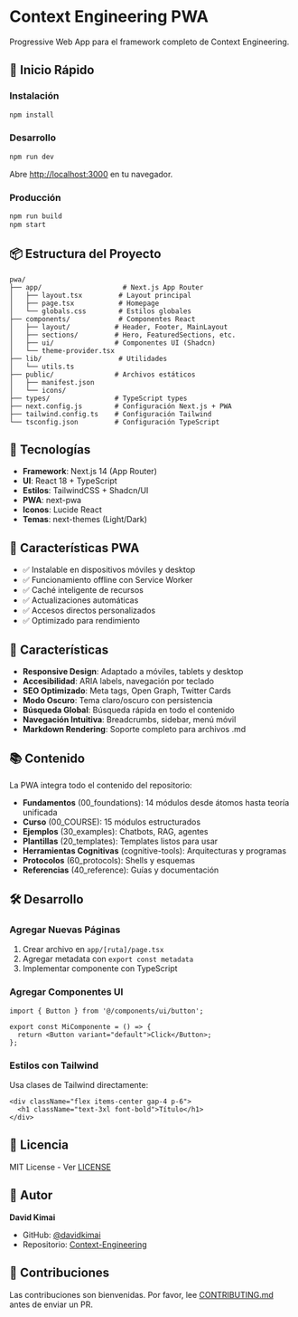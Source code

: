 # Context Engineering PWA

Progressive Web App para el framework completo de Context Engineering.

## 🚀 Inicio Rápido

### Instalación

```bash
npm install
```

### Desarrollo

```bash
npm run dev
```

Abre [http://localhost:3000](http://localhost:3000) en tu navegador.

### Producción

```bash
npm run build
npm start
```

## 📦 Estructura del Proyecto

```
pwa/
├── app/                    # Next.js App Router
│   ├── layout.tsx         # Layout principal
│   ├── page.tsx           # Homepage
│   └── globals.css        # Estilos globales
├── components/            # Componentes React
│   ├── layout/           # Header, Footer, MainLayout
│   ├── sections/         # Hero, FeaturedSections, etc.
│   ├── ui/               # Componentes UI (Shadcn)
│   └── theme-provider.tsx
├── lib/                   # Utilidades
│   └── utils.ts
├── public/               # Archivos estáticos
│   ├── manifest.json
│   └── icons/
├── types/                # TypeScript types
├── next.config.js        # Configuración Next.js + PWA
├── tailwind.config.ts    # Configuración Tailwind
└── tsconfig.json         # Configuración TypeScript
```

## 🎨 Tecnologías

- **Framework**: Next.js 14 (App Router)
- **UI**: React 18 + TypeScript
- **Estilos**: TailwindCSS + Shadcn/UI
- **PWA**: next-pwa
- **Iconos**: Lucide React
- **Temas**: next-themes (Light/Dark)

## 📱 Características PWA

- ✅ Instalable en dispositivos móviles y desktop
- ✅ Funcionamiento offline con Service Worker
- ✅ Caché inteligente de recursos
- ✅ Actualizaciones automáticas
- ✅ Accesos directos personalizados
- ✅ Optimizado para rendimiento

## 🎯 Características

- **Responsive Design**: Adaptado a móviles, tablets y desktop
- **Accesibilidad**: ARIA labels, navegación por teclado
- **SEO Optimizado**: Meta tags, Open Graph, Twitter Cards
- **Modo Oscuro**: Tema claro/oscuro con persistencia
- **Búsqueda Global**: Búsqueda rápida en todo el contenido
- **Navegación Intuitiva**: Breadcrumbs, sidebar, menú móvil
- **Markdown Rendering**: Soporte completo para archivos .md

## 📚 Contenido

La PWA integra todo el contenido del repositorio:

- **Fundamentos** (00_foundations): 14 módulos desde átomos hasta teoría unificada
- **Curso** (00_COURSE): 15 módulos estructurados
- **Ejemplos** (30_examples): Chatbots, RAG, agentes
- **Plantillas** (20_templates): Templates listos para usar
- **Herramientas Cognitivas** (cognitive-tools): Arquitecturas y programas
- **Protocolos** (60_protocols): Shells y esquemas
- **Referencias** (40_reference): Guías y documentación

## 🛠️ Desarrollo

### Agregar Nuevas Páginas

1. Crear archivo en `app/[ruta]/page.tsx`
2. Agregar metadata con `export const metadata`
3. Implementar componente con TypeScript

### Agregar Componentes UI

```tsx
import { Button } from '@/components/ui/button';

export const MiComponente = () => {
  return <Button variant="default">Click</Button>;
};
```

### Estilos con Tailwind

Usa clases de Tailwind directamente:

```tsx
<div className="flex items-center gap-4 p-6">
  <h1 className="text-3xl font-bold">Título</h1>
</div>
```

## 📄 Licencia

MIT License - Ver [LICENSE](../LICENSE)

## 👤 Autor

**David Kimai**

- GitHub: [@davidkimai](https://github.com/davidkimai)
- Repositorio: [Context-Engineering](https://github.com/davidkimai/Context-Engineering)

## 🙏 Contribuciones

Las contribuciones son bienvenidas. Por favor, lee [CONTRIBUTING.md](../.github/CONTRIBUTING.md) antes de enviar un PR.
